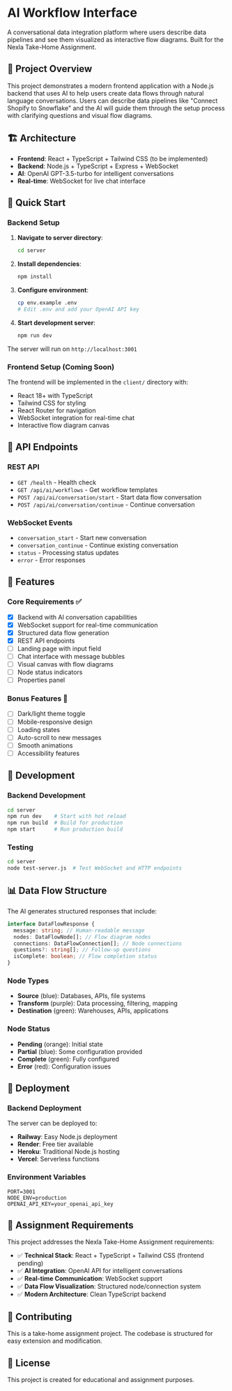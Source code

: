 # AI Workflow Interface

A conversational data integration platform where users describe data pipelines and see them visualized as interactive flow diagrams. Built for the Nexla Take-Home Assignment.

## 🎯 Project Overview

This project demonstrates a modern frontend application with a Node.js backend that uses AI to help users create data flows through natural language conversations. Users can describe data pipelines like "Connect Shopify to Snowflake" and the AI will guide them through the setup process with clarifying questions and visual flow diagrams.

## 🏗️ Architecture

- **Frontend**: React + TypeScript + Tailwind CSS (to be implemented)
- **Backend**: Node.js + TypeScript + Express + WebSocket
- **AI**: OpenAI GPT-3.5-turbo for intelligent conversations
- **Real-time**: WebSocket for live chat interface

## 🚀 Quick Start

### Backend Setup

1. **Navigate to server directory**:

   ```bash
   cd server
   ```

2. **Install dependencies**:

   ```bash
   npm install
   ```

3. **Configure environment**:

   ```bash
   cp env.example .env
   # Edit .env and add your OpenAI API key
   ```

4. **Start development server**:
   ```bash
   npm run dev
   ```

The server will run on `http://localhost:3001`

### Frontend Setup (Coming Soon)

The frontend will be implemented in the `client/` directory with:

- React 18+ with TypeScript
- Tailwind CSS for styling
- React Router for navigation
- WebSocket integration for real-time chat
- Interactive flow diagram canvas

## 📡 API Endpoints

### REST API

- `GET /health` - Health check
- `GET /api/ai/workflows` - Get workflow templates
- `POST /api/ai/conversation/start` - Start data flow conversation
- `POST /api/ai/conversation/continue` - Continue conversation

### WebSocket Events

- `conversation_start` - Start new conversation
- `conversation_continue` - Continue existing conversation
- `status` - Processing status updates
- `error` - Error responses

## 🎨 Features

### Core Requirements ✅

- [x] Backend with AI conversation capabilities
- [x] WebSocket support for real-time communication
- [x] Structured data flow generation
- [x] REST API endpoints
- [ ] Landing page with input field
- [ ] Chat interface with message bubbles
- [ ] Visual canvas with flow diagrams
- [ ] Node status indicators
- [ ] Properties panel

### Bonus Features 🎯

- [ ] Dark/light theme toggle
- [ ] Mobile-responsive design
- [ ] Loading states
- [ ] Auto-scroll to new messages
- [ ] Smooth animations
- [ ] Accessibility features

## 🔧 Development

### Backend Development

```bash
cd server
npm run dev    # Start with hot reload
npm run build  # Build for production
npm start      # Run production build
```

### Testing

```bash
cd server
node test-server.js  # Test WebSocket and HTTP endpoints
```

## 📊 Data Flow Structure

The AI generates structured responses that include:

```typescript
interface DataFlowResponse {
  message: string; // Human-readable message
  nodes: DataFlowNode[]; // Flow diagram nodes
  connections: DataFlowConnection[]; // Node connections
  questions?: string[]; // Follow-up questions
  isComplete: boolean; // Flow completion status
}
```

### Node Types

- **Source** (blue): Databases, APIs, file systems
- **Transform** (purple): Data processing, filtering, mapping
- **Destination** (green): Warehouses, APIs, applications

### Node Status

- **Pending** (orange): Initial state
- **Partial** (blue): Some configuration provided
- **Complete** (green): Fully configured
- **Error** (red): Configuration issues

## 🚀 Deployment

### Backend Deployment

The server can be deployed to:

- **Railway**: Easy Node.js deployment
- **Render**: Free tier available
- **Heroku**: Traditional Node.js hosting
- **Vercel**: Serverless functions

### Environment Variables

```env
PORT=3001
NODE_ENV=production
OPENAI_API_KEY=your_openai_api_key
```

## 📝 Assignment Requirements

This project addresses the Nexla Take-Home Assignment requirements:

- ✅ **Technical Stack**: React + TypeScript + Tailwind CSS (frontend pending)
- ✅ **AI Integration**: OpenAI API for intelligent conversations
- ✅ **Real-time Communication**: WebSocket support
- ✅ **Data Flow Visualization**: Structured node/connection system
- ✅ **Modern Architecture**: Clean TypeScript backend

## 🤝 Contributing

This is a take-home assignment project. The codebase is structured for easy extension and modification.

## 📄 License

This project is created for educational and assignment purposes.
